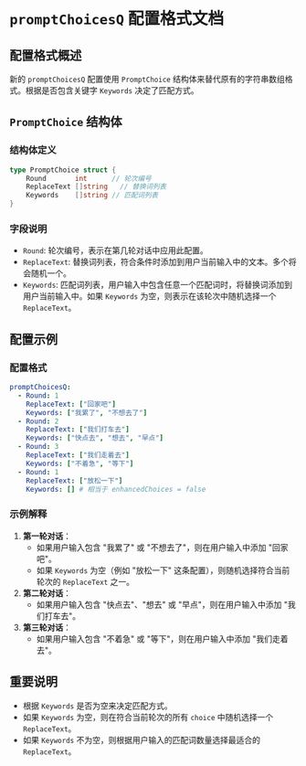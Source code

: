 #  `promptChoicesQ` 配置格式文档

## 配置格式概述

新的 `promptChoicesQ` 配置使用 `PromptChoice` 结构体来替代原有的字符串数组格式。根据是否包含关键字 `Keywords` 决定了匹配方式。

## `PromptChoice` 结构体

### 结构体定义

```go
type PromptChoice struct {
    Round       int      // 轮次编号
    ReplaceText []string   // 替换词列表
    Keywords    []string // 匹配词列表
}
```

### 字段说明

- `Round`: 轮次编号，表示在第几轮对话中应用此配置。
- `ReplaceText`: 替换词列表，符合条件时添加到用户当前输入中的文本。多个将会随机一个。
- `Keywords`: 匹配词列表，用户输入中包含任意一个匹配词时，将替换词添加到用户当前输入中。如果 `Keywords` 为空，则表示在该轮次中随机选择一个 `ReplaceText`。

## 配置示例

### 配置格式

```yaml
promptChoicesQ:
  - Round: 1
    ReplaceText: ["回家吧"]
    Keywords: ["我累了", "不想去了"]
  - Round: 2
    ReplaceText: ["我们打车去"]
    Keywords: ["快点去", "想去", "早点"]
  - Round: 3
    ReplaceText: ["我们走着去"]
    Keywords: ["不着急", "等下"]
  - Round: 1
    ReplaceText: ["放松一下"]
    Keywords: [] # 相当于 enhancedChoices = false
```

### 示例解释

1. **第一轮对话**：
   - 如果用户输入包含 "我累了" 或 "不想去了"，则在用户输入中添加 "回家吧"。
   - 如果 `Keywords` 为空（例如 "放松一下" 这条配置），则随机选择符合当前轮次的 `ReplaceText` 之一。
2. **第二轮对话**：
   - 如果用户输入包含 "快点去"、"想去" 或 "早点"，则在用户输入中添加 "我们打车去"。
3. **第三轮对话**：
   - 如果用户输入包含 "不着急" 或 "等下"，则在用户输入中添加 "我们走着去"。

## 重要说明
- 根据 `Keywords` 是否为空来决定匹配方式。
- 如果 `Keywords` 为空，则在符合当前轮次的所有 `choice` 中随机选择一个 `ReplaceText`。
- 如果 `Keywords` 不为空，则根据用户输入的匹配词数量选择最适合的 `ReplaceText`。